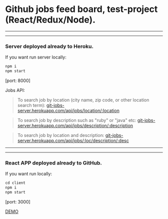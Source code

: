 # Github jobs feed board, test-project (React/Redux/Node).
 ________________________________________________________
 ________________________________________________________
 
### Server deployed already to Heroku.

If you want run server locally:
```markdown
npm i
npm start
```
[port: 8000]

Jobs API:
> To search job by location (city name, zip code, or other location search term):
> [git-jobs-server.herokuapp.com/api/jobs/location/:location](https://git-jobs-server.herokuapp.com/api/jobs/location/:ny)

> To search job by description such as "ruby" or "java" etc:
> [git-jobs-server.herokuapp.com/api/jobs/description/:description](https://git-jobs-server.herokuapp.com/api/jobs/description/javascript)

> To search job by location and description:
> [git-jobs-server.herokuapp.com/api/jobs/:loc/description/:desc](https://git-jobs-server.herokuapp.com/api/jobs/:ny/description/javascript)

 ________________________________________________________
 ________________________________________________________
 
 
 ### React APP deployed already to GitHub.
 
 If you want run locally:
 ```markdown
 cd client
 npm i
 npm start
 ```
[port: 3000]
 
[DEMO](https://sakalx.github.io/https://sakalx.github.io/github-jobs)

